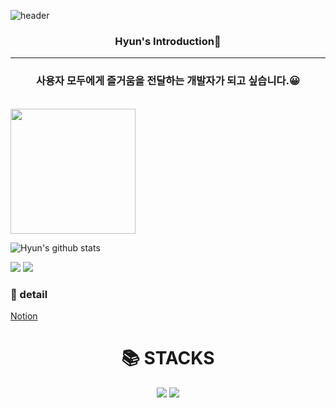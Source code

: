 ![header](https://capsule-render.vercel.app/api?type=waving&color=#ADD8E6&text=Welcome%20to%20Junho's%20GitHub%20👋&animation=twinkling&fontSize=35&fontAlignY=40&fontAlign=65&height=250)

<h3 align="center">Hyun's Introduction👏</h3>
<hr>

<h3 align="center">사용자 모두에게 즐거움을 전달하는 개발자가 되고 싶습니다.😀</h3>

<br>

<div>
<img src="https://github-readme-stats.vercel.app/api/top-langs/?username=hyunv&layout=compact" height="200"/>

![Hyun's github stats](https://github-readme-stats.vercel.app/api?username=hyunv&show_icons=true&theme=vue)

</div>

<div>
<img  src="http://mazassumnida.wtf/api/v2/generate_badge?boj=hyunv">
<img  src="http://mazandi.herokuapp.com/api?handle=hyunv">
</div>

### 🌟 detail

[Notion ](https://www.notion.so/045a28c19de647e1a3534bc0e8ce5be7)

<div align=center><h1>📚 STACKS</h1></div>
<div align=center> 
  <img src="https://img.shields.io/badge/java-007396?style=for-the-badge&logo=java&logoColor=white"> 
  <img src="https://img.shields.io/badge/python-3776AB?style=for-the-badge&logo=python&logoColor=white"> 
  <br>
  
 <!--  <img src="https://img.shields.io/badge/html5-E34F26?style=for-the-badge&logo=html5&logoColor=orange"> -->
  <!-- <img src="https://img.shields.io/badge/javascript-F7DF1E?style=for-the-badge&logo=javascript&logoColor=black"> -->
  <br>
  
  <!-- <img src="https://img.shields.io/badge/oracle-F80000?style=for-the-badge&logo=oracle&logoColor=white"> -->
  <!-- <img src="https://img.shields.io/badge/mysql-4479A1?style=for-the-badge&logo=mysql&logoColor=white"> -->
  <br>
  
  <!-- <img src="https://img.shields.io/badge/spring-6DB33F?style=for-the-badge&logo=spring&logoColor=white"> -->
  <br>

  <!--  <img src="https://img.shields.io/badge/linux-FCC624?style=for-the-badge&logo=linux&logoColor=black"> -->
<!--   <img src="https://img.shields.io/badge/apache tomcat-F8DC75?style=for-the-badge&logo=apachetomcat&logoColor=white"> -->
  <br>
  
 <!--  <img src="https://img.shields.io/badge/github-181717?style=for-the-badge&logo=github&logoColor=white"> -->
<!--   <img src="https://img.shields.io/badge/git-F05032?style=for-the-badge&logo=git&logoColor=white"> -->
  <br>
</div>
